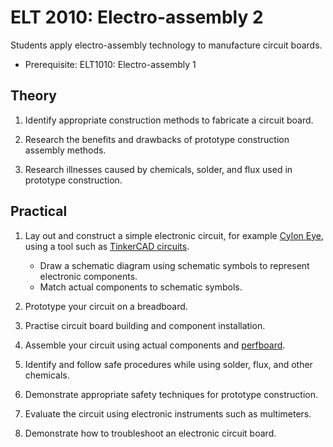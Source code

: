 # ELT 2010: Electro-assembly 2

Students apply electro-assembly technology to manufacture circuit boards.

* Prerequisite: ELT1010: Electro-assembly 1

## Theory

1. Identify appropriate construction methods to fabricate a circuit board.

1. Research the benefits and drawbacks of prototype construction assembly methods.

1. Research illnesses caused by chemicals, solder, and flux used in prototype construction.

## Practical

1. Lay out and construct a simple electronic circuit, for example [Cylon Eye](https://www.thegeekpub.com/236454/arduino-knight-rider-leds-cylon-eye/), using a tool such as [TinkerCAD circuits](https://www.tinkercad.com/learn/circuits).
    * Draw a schematic diagram using schematic symbols to represent electronic components.
    * Match actual components to schematic symbols.

1. Prototype your circuit on a breadboard.

1. Practise circuit board building and component installation.

1. Assemble your circuit using actual components and [perfboard](https://en.wikipedia.org/wiki/Perfboard).

1. Identify and follow safe procedures while using solder, flux, and other chemicals.

1. Demonstrate appropriate safety techniques for prototype construction.

1. Evaluate the circuit using electronic instruments such as multimeters.

1. Demonstrate how to troubleshoot an electronic circuit board.

